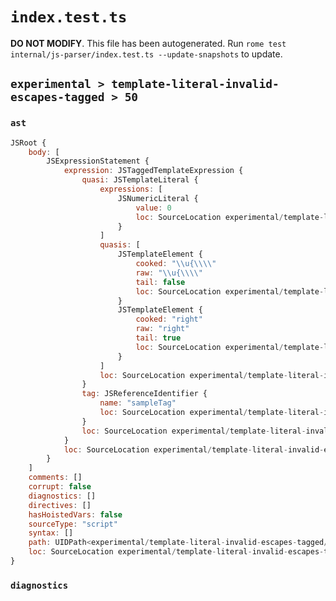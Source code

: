 # `index.test.ts`

**DO NOT MODIFY**. This file has been autogenerated. Run `rome test internal/js-parser/index.test.ts --update-snapshots` to update.

## `experimental > template-literal-invalid-escapes-tagged > 50`

### `ast`

```javascript
JSRoot {
	body: [
		JSExpressionStatement {
			expression: JSTaggedTemplateExpression {
				quasi: JSTemplateLiteral {
					expressions: [
						JSNumericLiteral {
							value: 0
							loc: SourceLocation experimental/template-literal-invalid-escapes-tagged/50/input.js 1:17-1:18
						}
					]
					quasis: [
						JSTemplateElement {
							cooked: "\\u{\\\\"
							raw: "\\u{\\\\"
							tail: false
							loc: SourceLocation experimental/template-literal-invalid-escapes-tagged/50/input.js 1:10-1:15
						}
						JSTemplateElement {
							cooked: "right"
							raw: "right"
							tail: true
							loc: SourceLocation experimental/template-literal-invalid-escapes-tagged/50/input.js 1:19-1:24
						}
					]
					loc: SourceLocation experimental/template-literal-invalid-escapes-tagged/50/input.js 1:9-1:25
				}
				tag: JSReferenceIdentifier {
					name: "sampleTag"
					loc: SourceLocation experimental/template-literal-invalid-escapes-tagged/50/input.js 1:0-1:9 (sampleTag)
				}
				loc: SourceLocation experimental/template-literal-invalid-escapes-tagged/50/input.js 1:0-1:25
			}
			loc: SourceLocation experimental/template-literal-invalid-escapes-tagged/50/input.js 1:0-1:25
		}
	]
	comments: []
	corrupt: false
	diagnostics: []
	directives: []
	hasHoistedVars: false
	sourceType: "script"
	syntax: []
	path: UIDPath<experimental/template-literal-invalid-escapes-tagged/50/input.js>
	loc: SourceLocation experimental/template-literal-invalid-escapes-tagged/50/input.js 1:0-1:25
}
```

### `diagnostics`

```

```
